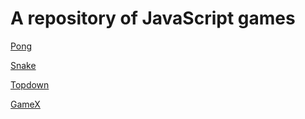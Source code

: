# A repository of JavaScript games

[Pong](/pong/pong.html)

[Snake](/snake/snake.html)

[Topdown](/topdown/topdown.html)

[GameX](/gamex/index.html)